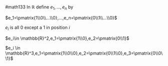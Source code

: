 #math133 
In $\mathbb{R}$ define $e_1,...,e_n$ by

$e_1=\pmatrix{1\\0\\...\\0},...,e_n=\pmatrix{0\\1\\...\\0}$ 

$e_i$ is all $0$ except a $1$ in position $i$

$e_i\in \mathbb{R}^2,e_1=\pmatrix{1\\0},e_2=\pmatrix{0\\1}$ 

$e_i \in \mathbb{R}^3,e_1=\pmatrix{1\\0\\0},e_2=\pmatrix{0\\1\\0},e_3=\pmatrix{0\\0\\1}$
